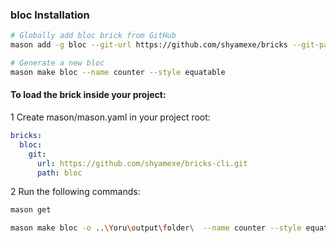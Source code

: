 ### bloc Installation 

```sh
# Globally add bloc brick from GitHub
mason add -g bloc --git-url https://github.com/shyamexe/bricks --git-path bloc

# Generate a new bloc
mason make bloc --name counter --style equatable

```
#### To load the brick inside your project:

1 Create mason/mason.yaml in your project root:

```yaml
bricks:
  bloc:
    git:
      url: https://github.com/shyamexe/bricks-cli.git
      path: bloc

```

2 Run the following commands:

```sh
mason get

mason make bloc -o ..\Yoru\output\folder\  --name counter --style equatable
```

